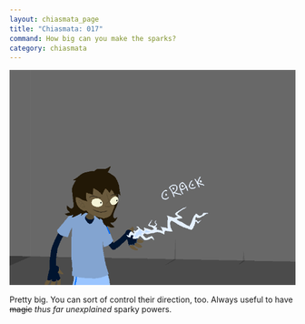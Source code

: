 ```yaml
---
layout: chiasmata_page
title: "Chiasmata: 017"
command: How big can you make the sparks?
category: chiasmata
---
```


![017](/chiasmata/images/narrative/016.png)

Pretty big. You can sort of control their direction, too. Always useful to have <s>magic</s> *thus far unexplained* sparky powers.